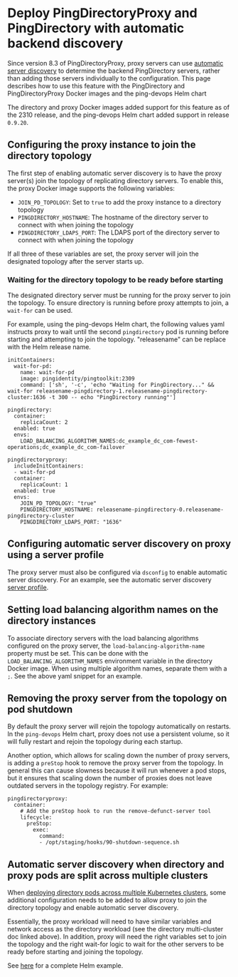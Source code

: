# Deploy PingDirectoryProxy and PingDirectory with automatic backend discovery

Since version 8.3 of PingDirectoryProxy, proxy servers can use [automatic server discovery](https://docs.pingidentity.com/r/en-us/pingdirectory-93/pd_proxy_auto_server_discovery) to determine the backend PingDirectory servers, rather than adding those servers individually to the configuration. This page describes how to use this feature with the PingDirectory and PingDirectoryProxy Docker images and the ping-devops Helm chart

The directory and proxy Docker images added support for this feature as of the 2310 release, and the ping-devops Helm chart added support in release `0.9.20`.

## Configuring the proxy instance to join the directory topology

The first step of enabling automatic server discovery is to have the proxy server(s) join the topology of replicating directory servers. To enable this, the proxy Docker image supports the following variables:

- `JOIN_PD_TOPOLOGY`: Set to `true` to add the proxy instance to a directory topology
- `PINGDIRECTORY_HOSTNAME`: The hostname of the directory server to connect with when joining the topology
- `PINGDIRECTORY_LDAPS_PORT`: The LDAPS port of the directory server to connect with when joining the topology

If all three of these variables are set, the proxy server will join the designated topology after the server starts up.

### Waiting for the directory topology to be ready before starting

The designated directory server must be running for the proxy server to join the topology. To ensure directory is running before proxy attempts to join, a `wait-for` can be used.

For example, using the ping-devops Helm chart, the following values yaml instructs proxy to wait until the second `pingdirectory` pod is running before starting and attempting to join the topology. "releasename" can be replace with the Helm release name.

```
initContainers:
  wait-for-pd:
    name: wait-for-pd
    image: pingidentity/pingtoolkit:2309
    command: ['sh', '-c', 'echo "Waiting for PingDirectory..." && wait-for releasename-pingdirectory-1.releasename-pingdirectory-cluster:1636 -t 300 -- echo "PingDirectory running"']

pingdirectory:
  container:
    replicaCount: 2
  enabled: true
  envs:
    LOAD_BALANCING_ALGORITHM_NAMES:dc_example_dc_com-fewest-operations;dc_example_dc_com-failover

pingdirectoryproxy:
  includeInitContainers:
  - wait-for-pd
  container:
    replicaCount: 1
  enabled: true
  envs:
    JOIN_PD_TOPOLOGY: "true"
    PINGDIRECTORY_HOSTNAME: releasename-pingdirectory-0.releasename-pingdirectory-cluster
    PINGDIRECTORY_LDAPS_PORT: "1636"
```

## Configuring automatic server discovery on proxy using a server profile

The proxy server must also be configured via `dsconfig` to enable automatic server discovery. For an example, see the automatic server discovery [server profile](https://github.com/pingidentity/pingidentity-server-profiles/tree/master/pingdirectoryproxy-automatic-server-discovery).

## Setting load balancing algorithm names on the directory instances

To associate directory servers with the load balancing algorithms configured on the proxy server, the `load-balancing-algorithm-name` property must be set. This can be done with the `LOAD_BALANCING_ALGORITHM_NAMES` environment variable in the directory Docker image. When using multiple algorithm names, separate them with a `;`. See the above yaml snippet for an example.

## Removing the proxy server from the topology on pod shutdown

By default the proxy server will rejoin the topology automatically on restarts. In the `ping-devops` Helm chart, proxy does not use a persistent volume, so it will fully restart and rejoin the topology during each startup.

Another option, which allows for scaling down the number of proxy servers, is adding a `preStop` hook to remove the proxy server from the topology. In general this can cause slowness because it will run whenever a pod stops, but it ensures that scaling down the number of proxies does not leave outdated servers in the topology registry. For example:

```
pingdirectoryproxy:
  container:
    # Add the preStop hook to run the remove-defunct-server tool
    lifecycle:
      preStop:
        exec:
          command:
          - /opt/staging/hooks/90-shutdown-sequence.sh
```

## Automatic server discovery when directory and proxy pods are split across multiple clusters

When [deploying directory pods across multiple Kubernetes clusters](./deployPDMultiRegion.md), some additional configuration needs to be added to allow proxy to join the directory topology and enable automatic server discovery.

Essentially, the proxy workload will need to have similar variables and network access as the directory workload (see the directory multi-cluster doc linked above). In addition, proxy will need the right variables set to join the topology and the right wait-for logic to wait for the other servers to be ready before starting and joining the topology.

See [here](https://github.com/pingidentity/pingidentity-devops-getting-started/tree/master/30-helm/multi-region/pingdirectoryproxy-automatic-server-discovery) for a complete Helm example.

